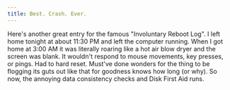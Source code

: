 ```yaml
---
title: Best. Crash. Ever.
---
```


Here's another great entry for the famous "Involuntary Reboot Log". I left home tonight at about 11:30 PM and left the computer running. When I got home at 3:00 AM it was literally roaring like a hot air blow dryer and the screen was blank. It wouldn't respond to mouse movements, key presses, or pings. Had to hard reset. Must've done wonders for the thing to be flogging its guts out like that for goodness knows how long (or why). So now, the annoying data consistency checks and Disk First Aid runs.
